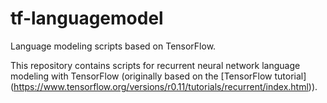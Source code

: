 # tf-languagemodel
Language modeling scripts based on TensorFlow.

This repository contains scripts for recurrent neural network language modeling with TensorFlow (originally based on the [TensorFlow tutorial] (https://www.tensorflow.org/versions/r0.11/tutorials/recurrent/index.html)).
